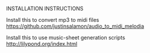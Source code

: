 INSTALLATION INSTRUCTIONS

Install this to convert mp3 to midi files
https://github.com/justinsalamon/audio_to_midi_melodia

Install this to use music-sheet generation scripts
http://lilypond.org/index.html
